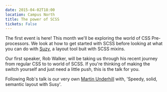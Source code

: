 ```yaml
---
date: 2015-04-02T18:00
location: Campus North
title: The power of SCSS
tickets: False
---
```


The first event is here! This month we'll be exploring the world of CSS Pre-processors.
We look at how to get started with SCSS before looking at what you can do with [Suzy](http://susy.oddbird.net/), a layout tool buit with SCSS mixins.

Our first speaker, Rob Walker, will be taking us through his recent journey from regular CSS to to world of SCSS.
If you're thinking of making the switch yourself and just need a little push, this is the talk for you.

Following Rob's talk is our very own [Martin Underhill](https://tempertemper.net/) with, 'Speedy, solid, semantic layout with Susy'.
